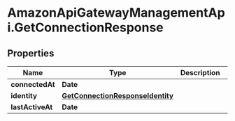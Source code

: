 # AmazonApiGatewayManagementApi.GetConnectionResponse

## Properties

Name | Type | Description | Notes
------------ | ------------- | ------------- | -------------
**connectedAt** | **Date** |  | [optional] 
**identity** | [**GetConnectionResponseIdentity**](GetConnectionResponseIdentity.md) |  | [optional] 
**lastActiveAt** | **Date** |  | [optional] 


